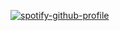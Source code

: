 <!---
slothPete7773/slothPete7773 is a ✨ special ✨ repository because its `README.md` (this file) appears on your GitHub profile.
You can click the Preview link to take a look at your changes.
--->
[![spotify-github-profile](https://spotify-github-profile.vercel.app/api/view?uid=21ojs7wes6dzhscvfxuxw7xry&cover_image=true&theme=default&show_offline=false)](https://spotify-github-profile.vercel.app/api/view?uid=21ojs7wes6dzhscvfxuxw7xry&redirect=true)
